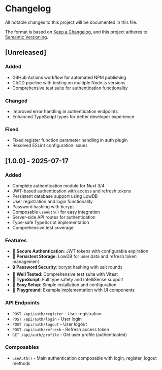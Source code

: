 # Changelog

All notable changes to this project will be documented in this file.

The format is based on [Keep a Changelog](https://keepachangelog.com/en/1.0.0/),
and this project adheres to [Semantic Versioning](https://semver.org/spec/v2.0.0.html).

## [Unreleased]

### Added
- GitHub Actions workflow for automated NPM publishing
- CI/CD pipeline with testing on multiple Node.js versions
- Comprehensive test suite for authentication functionality

### Changed
- Improved error handling in authentication endpoints
- Enhanced TypeScript types for better developer experience

### Fixed
- Fixed register function parameter handling in auth plugin
- Resolved ESLint configuration issues

## [1.0.0] - 2025-07-17

### Added
- Complete authentication module for Nuxt 3/4
- JWT-based authentication with access and refresh tokens
- Persistent database support using LowDB
- User registration and login functionality
- Password hashing with bcrypt
- Composable `useAuth()` for easy integration
- Server-side API routes for authentication
- Type-safe TypeScript implementation
- Comprehensive test coverage

### Features
- 🔐 **Secure Authentication**: JWT tokens with configurable expiration
- 💾 **Persistent Storage**: LowDB for user data and refresh token management  
- 🔒 **Password Security**: bcrypt hashing with salt rounds
- 🧪 **Well Tested**: Comprehensive test suite with Vitest
- 📝 **TypeScript**: Full type safety and IntelliSense support
- 🚀 **Easy Setup**: Simple installation and configuration
- 🎨 **Playground**: Example implementation with UI components

### API Endpoints
- `POST /api/auth/register` - User registration
- `POST /api/auth/login` - User login  
- `POST /api/auth/logout` - User logout
- `POST /api/auth/refresh` - Refresh access token
- `GET /api/auth/profile` - Get user profile (authenticated)

### Composables
- `useAuth()` - Main authentication composable with login, register, logout methods
